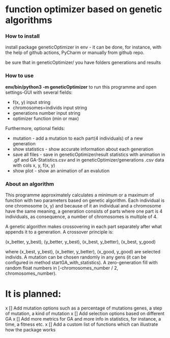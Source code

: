 # function optimizer based on genetic algorithms


### How to install

install package geneticOptimizer in env - it can be done, for instance, with the help of github actions, PyCharm 
or manually from github repo.

be sure that in geneticOptimizer/ you have folders generations and results


### How to use

**env/bin/python3 -m geneticOptimizer** to run this programme and open settings-GUI with several fields:
- f(x, y) input string
- chromosomes=individs input string
- generations number input string
- optimizer function (min or max)

Furthermore, optional fields:

- mutation - add a mutation to each part(4 individuals) of a new generation
- show statistics - show accurate information about each generation
- save all files - save in geneticOptimizer/result statistics with animation in .gif and GA-Statistics.csv
                   and  in geneticOptimizer/generations .csv data with cols x, y, f(x, y)
- show plot - show an animation of an evalution



### About an algorithm 
This programme approximately calculates a minimum or a maximum of function with two parameters based on genetic algorithm.
Each individual is one chromosome (x, y) and because of it an individual and a chromosome have the same meaning, a generation consists of parts where one part is 4 individuals, as consequence, a number of chromosomes is multiple of 4.

A genetic algorithm makes crossovering in each part separately after what appends it to a generation. A crossover principle is:

(x_better, y_best), (y_better, y_best), (x_best, y_better), (x_best, y_good)

where (x_best, y_best), (x_better, y_better), (x_good, y_good) are selected individs.
A mutation can be chosen randomly in any gens (it can be configured in method startGA_with_statistics).
A zero-generation fill with random float numbers in [-chromosomes_number / 2, chromosomes_number).


# It is planned:

x [] Add mutation options such as a percentage of mutations genes, a step of mutation, a kind of mutation
x [] Add selection options based on different GA
x [] Add more metrics for GA and more info in statistics, for instance, a time, a fitness etc.
x [] Add a custom list of functions which can illustrate how the package works



 
